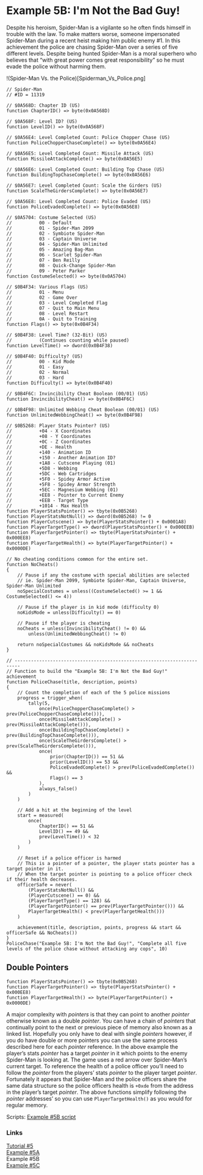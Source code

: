 # Example 5B: I'm Not the Bad Guy!
Despite his heroism, Spider-Man is a vigilante so he often finds himself in trouble with the law.  To make matters worse, someone impersonated Spider-Man during a recent heist making him public enemy #1. In this achievement the police are chasing Spider-Man over a series of five different levels.  Despite being hunted Spider-Man is a moral superhero who believes that “with great power comes great responsibility” so he must evade the police without harming them.<br>
 
!(Spider-Man Vs. the Police)[Spiderman_Vs_Police.png]
```
// Spider-Man
// #ID = 11319

// $0A568D: Chapter ID (US)
function ChapterID() => byte(0x0A568D)

// $0A568F: Level ID? (US)
function LevelID() => byte(0x0A568F)

// $0A56E4: Level Completed Count: Police Chopper Chase (US)
function PoliceChopperChaseComplete() => byte(0x0A56E4)

// $0A56E5: Level Completed Count: Missile Attack (US)
function MissileAttackComplete() => byte(0x0A56E5)

// $0A56E6: Level Completed Count: Building Top Chase (US)
function BuildingTopChaseComplete() => byte(0x0A56E6)

// $0A56E7: Level Completed Count: Scale the Girders (US)
function ScaleTheGirdersComplete() => byte(0x0A56E7)

// $0A56E8: Level Completed Count: Police Evaded (US)
function PoliceEvadedComplete() => byte(0x0A56E8)

// $0A5704: Costume Selected (US)
//          00 - Default
//          01 - Spider-Man 2099
//          02 - Symbiote Spider-Man
//          03 - Captain Universe
//          04 - Spider-Man Unlimited
//          05 - Amazing Bag-Man
//          06 - Scarlet Spider-Man
//          07 - Ben Reilly
//          08 - Quick-Change Spider-Man
//          09 - Peter Parker
function CostumeSelected() => byte(0x0A5704)

// $0B4F34: Various Flags (US)
//          01 - Menu
//          02 - Game Over
//          03 - Level Completed Flag
//          07 - Quit to Main Menu
//          08 - Level Restart
//          0A - Quit to Training
function Flags() => byte(0x0B4F34)

// $0B4F38: Level Time? (32-Bit) (US)
//          (Continues counting while paused)
function LevelTime() => dword(0x0B4F38)

// $0B4F40: Difficulty? (US)
//          00 - Kid Mode
//          01 - Easy
//          02 - Normal
//          03 - Hard
function Difficulty() => byte(0x0B4F40)

// $0B4F6C: Invincibility Cheat Boolean (00/01) (US)
function InvincibilityCheat() => byte(0x0B4F6C)

// $0B4F98: Unlimited Webbing Cheat Boolean (00/01) (US)
function UnlimitedWebbingCheat() => byte(0x0B4F98)

// $0B5268: Player Stats Pointer? (US)
//          +04 - X Coordinates
//          +08 - Y Coordinates
//          +0C - Z Coordinates
//          +DE - Health
//          +140 - Animation ID
//          +150 - Another Animation ID?
//          +1A8 - Cutscene Playing (01)
//          +5D8 - Webbing
//          +5DC - Web Cartridges
//          +5F0 - Spidey Armor Active
//          +5F8 - Spidey Armor Strength
//          +5EC - Magnesium Webbing (01)
//          +EE8 - Pointer to Current Enemy
//          +EEB - Target Type
//          +1014 - Max Health
function PlayerStatsPointer() => tbyte(0x0B5268)
function PlayerStatsNotNull() => dword(0x0B5268) != 0
function PlayerCutscene() => byte(PlayerStatsPointer() + 0x0001A8)
function PlayerTargetType() => dword(PlayerStatsPointer() + 0x000EEB)
function PlayerTargetPointer() => tbyte(PlayerStatsPointer() + 0x000EE8)
function PlayerTargetHealth() => byte(PlayerTargetPointer() + 0x0000DE)

// No cheating conditions common for the entire set.
function NoCheats()
{
    // Pause if any the costume with special abilities are selected
    // ie. Spider-Man 2099, Symbiote Spider-Man, Captain Universe, Spider-Man Unlimited
    noSpecialCostumes = unless((CostumeSelected() >= 1 && CostumeSelected() <= 4))

    // Pause if the player is in kid mode (difficulty 0)
    noKidsMode = unless(Difficulty() == 0)

    // Pause if the player is cheating
    noCheats = unless(InvincibilityCheat() != 0) && 
        unless(UnlimitedWebbingCheat() != 0)

    return noSpecialCostumes && noKidsMode && noCheats
}

// ------------------------------------------------------------------------
// Function to build the "Example 5B: I'm Not the Bad Guy!" achievement
function PoliceChase(title, description, points)
{
    // Count the completion of each of the 5 police missions
    progress = trigger_when(
        tally(5,
            once(PoliceChopperChaseComplete() > prev(PoliceChopperChaseComplete())), 
            once(MissileAttackComplete() > prev(MissileAttackComplete())), 
            once(BuildingTopChaseComplete() > prev(BuildingTopChaseComplete())), 
            once(ScaleTheGirdersComplete() > prev(ScaleTheGirdersComplete())), 
            once(
                prior(ChapterID()) == 51 && 
                prior(LevelID()) == 53 && 
                PoliceEvadedComplete() > prev(PoliceEvadedComplete()) && 
                Flags() == 3
            ), 
            always_false()
        )
    )
        
    // Add a hit at the beginning of the level
    start = measured(
        once(
            ChapterID() == 51 && 
            LevelID() == 49 && 
            prev(LevelTime()) < 32
        )
    )

    // Reset if a police officer is harmed
    // This is a pointer of a pointer, the player stats pointer has a target pointer in it.
    // When the target pointer is pointing to a police officer check if their health decreases.
    officerSafe = never(
        (PlayerStatsNotNull() && 
        (PlayerCutscene() == 0) &&
        (PlayerTargetType() == 128) &&
        (PlayerTargetPointer() == prev(PlayerTargetPointer())) &&
        PlayerTargetHealth() < prev(PlayerTargetHealth()))
    )

    achievement(title, description, points, progress && start && officerSafe && NoCheats())
}
PoliceChase("Example 5B: I'm Not the Bad Guy!", "Complete all five levels of the police chase without attacking any cops", 10)
```
## Double Pointers
```
function PlayerStatsPointer() => tbyte(0x0B5268)
function PlayerTargetPointer() => tbyte(PlayerStatsPointer() + 0x000EE8)
function PlayerTargetHealth() => byte(PlayerTargetPointer() + 0x0000DE)
```
A major complexity with *pointers* is that they can point to another *pointer* otherwise known as a double *pointer*.  You can have a chain of *pointers* that continually point to the next or previous piece of memory also known as a linked list.  Hopefully you only have to deal with single *pointers* however, if you do have double or more pointers you can use the same process described here for each *pointer* reference.  In the above example the player’s stats *pointer* has a target *pointer* in it which points to the enemy Spider-Man is looking at. The game uses a red arrow over Spider-Man’s current target.  To reference the health of a police officer you’ll need to follow the *pointer* from the players’ stats *pointer* to the player target *pointer*.  Fortunately it appears that Spider-Man and the police officers share the same data structure so the police officers health is ```+0xde``` from the address in the player’s target *pointer*.  The above functions simplify following the *pointer* addresses’ so you can use ```PlayerTargetHealth()``` as you would for regular memory.<br>

Scripts: [Example #5B script](Example_5B_Spider-Man.rascript) <br>
### Links
[Tutorial #5](readme.md) <br>
[Example #5A](Example_5A.md) <br>
Example #5B <br>
[Example #5C](Example_5C.md)